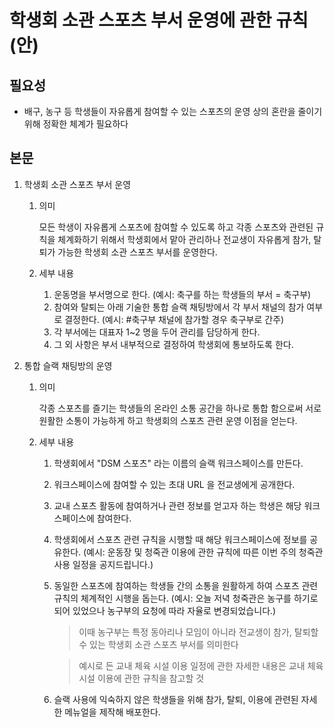 # 학생회 소관 스포츠 부서 운영에 관한 규칙(안)

## 필요성

* 배구, 농구 등 학생들이 자유롭게 참여할 수 있는 스포츠의 운영 상의 혼란을 줄이기 위해 정확한 체계가 필요하다

## 본문

1.  학생회 소관 스포츠 부서 운영

    1.  의미

        모든 학생이 자유롭게 스포츠에 참여할 수 있도록 하고 각종 스포츠와 관련된 규칙을 체계화하기 위해서 학생회에서 맡아 관리하나 전교생이 자유롭게 참가, 탈퇴가 가능한 학생회 소관 스포츠 부서를 운영한다.

    2.  세부 내용

        1.  운동명을 부서명으로 한다. (예시: 축구를 하는 학생들의 부서 = 축구부)
        2.  참여와 탈퇴는 아래 기술한 통합 슬랙 채팅방에서 각 부서 채널의 참가 여부로 결정한다. (예시: #축구부 채널에 참가할 경우 축구부로 간주)
        3.  각 부서에는 대표자 1~2 명을 두어 관리를 담당하게 한다.
        4.  그 외 사항은 부서 내부적으로 결정하여 학생회에 통보하도록 한다.

2.  통합 슬랙 채팅방의 운영

    1.  의미

        각종 스포츠를 즐기는 학생들의 온라인 소통 공간을 하나로 통합 함으로써 서로 원활한 소통이 가능하게 하고 학생회의 스포츠 관련 운영 이점을 얻는다.

    2.  세부 내용

        1.  학생회에서 "DSM 스포츠" 라는 이름의 슬랙 워크스페이스를 만든다.
        2.  워크스페이스에 참여할 수 있는 초대 URL 을 전교생에게 공개한다.
        3.  교내 스포츠 활동에 참여하거나 관련 정보를 얻고자 하는 학생은 해당 워크스페이스에 참여한다.
        4.  학생회에서 스포츠 관련 규칙을 시행할 때 해당 워크스페이스에 정보를 공유한다. (예시: 운동장 및 청죽관 이용에 관한 규칙에 따른 이번 주의 청죽관 사용 일정을 공지드립니다.)
        5.  동일한 스포츠에 참여하는 학생들 간의 소통을 원활하게 하여 스포츠 관련 규칙의 체계적인 시행을 돕는다. (예시: 오늘 저녁 청죽관은 농구를 하기로 되어 있었으나 농구부의 요청에 따라 자율로 변경되었습니다.)

            > 이때 농구부는 특정 동아리나 모임이 아니라 전교생이 참가, 탈퇴할 수 있는 학생회 소관 스포츠 부서를 의미한다

            > 예시로 든 교내 체육 시설 이용 일정에 관한 자세한 내용은 교내 체육 시설 이용에 관한 규칙을 참고할 것

        6.  슬랙 사용에 익숙하지 않은 학생들을 위해 참가, 탈퇴, 이용에 관련된 자세한 메뉴얼을 제작해 배포한다.
